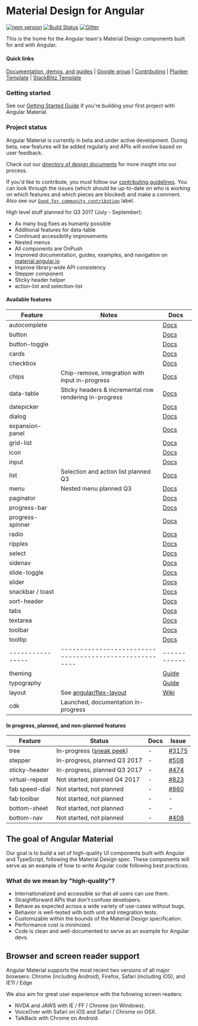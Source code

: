 # Material Design for Angular
[![npm version](https://badge.fury.io/js/%40angular%2Fmaterial.svg)](https://www.npmjs.com/package/%40angular%2Fmaterial)
[![Build Status](https://travis-ci.org/angular/material2.svg?branch=master)](https://travis-ci.org/angular/material2)
[![Gitter](https://badges.gitter.im/angular/material2.svg)](https://gitter.im/angular/material2?utm_source=badge&utm_medium=badge&utm_campaign=pr-badge)

This is the home for the Angular team's Material Design components built for and with Angular.

#### Quick links
[Documentation, demos, and guides][aio] |
[Google group](https://groups.google.com/forum/#!forum/angular-material2) |
[Contributing](https://github.com/angular/material2/blob/master/CONTRIBUTING.md) |
[Plunker Template](http://plnkr.co/edit/LSgU9X5sYVhx4bc3LBWm?p=preview) |
[StackBlitz Template](https://stackblitz.com/edit/angular-material2-issue?file=app%2Fapp.component.ts)

### Getting started

See our [Getting Started Guide][getting-started]
if you're building your first project with Angular Material.

### Project status
Angular Material is currently in beta and under active development.
During beta, new features will be added regularly and APIs will evolve based on user feedback.

Check out our [directory of design documents](https://github.com/angular/material2/wiki/Design-doc-directory)
for more insight into our process.

If you'd like to contribute, you must follow our [contributing guidelines](https://github.com/angular/material2/blob/master/CONTRIBUTING.md).
You can look through the issues (which should be up-to-date on who is working on which features
and which pieces are blocked) and make a comment.
Also see our [`Good for community contribution`](https://github.com/angular/material2/issues?q=is%3Aissue+is%3Aopen+label%3A%22good+for+community+contribution%22)
label.

High level stuff planned for Q3 2017 (July - September):
* As many bug fixes as humanly possible
* Additional features for data-table
* Continued accessibility improvements
* Nested menus
* All components are OnPush
* Improved documentation, guides, examples, and navigation on [material.angular.io][aio]
* Improve library-wide API consistency
* Stepper component
* Sticky header helper
* action-list and selection-list


#### Available features

| Feature          | Notes                                                  | Docs         |
|------------------|--------------------------------------------------------|--------------|
| autocomplete     |                                                        |   [Docs][24] |
| button           |                                                        |   [Docs][1]  |
| button-toggle    |                                                        |   [Docs][15] |
| cards            |                                                        |   [Docs][2]  |
| checkbox         |                                                        |   [Docs][3]  |
| chips            |        Chip-remove, integration with input in-progress |   [Docs][26] |
| data-table       | Sticky headers & incremental row rendering in-progress |   [Docs][28] |
| datepicker       |                                                        |   [Docs][25] |
| dialog           |                                                        |   [Docs][22] |
| expansion-panel  |                                                        |   [Docs][32] |
| grid-list        |                                                        |   [Docs][9]  |
| icon             |                                                        |   [Docs][10] |
| input            |                                                        |   [Docs][5]  |
| list             |                   Selection and action list planned Q3 |   [Docs][8]  |
| menu             |                                 Nested menu planned Q3 |   [Docs][17] |
| paginator        |                                                        |   [Docs][29] |
| progress-bar     |                                                        |   [Docs][12] |
| progress-spinner |                                                        |   [Docs][11] |
| radio            |                                                        |   [Docs][4]  |
| ripples          |                                                        |   [Docs][19] |
| select           |                                                        |   [Docs][23] |
| sidenav          |                                                        |   [Docs][6]  |
| slide-toggle     |                                                        |   [Docs][14] |
| slider           |                                                        |   [Docs][16] |
| snackbar / toast |                                                        |   [Docs][21] |
| sort-header      |                                                        |   [Docs][30] |
| tabs             |                                                        |   [Docs][13] |
| textarea         |                                                        |   [Docs][5]  |
| toolbar          |                                                        |   [Docs][7]  |
| tooltip          |                                                        |   [Docs][18] |
| ---------------- | ------------------------------------------------------ | ------------ |
| theming          |                                                        |  [Guide][20] |
| typography       |                                                        |  [Guide][27] |
| layout           |                      See [angular/flex-layout][lay_rp] |  [Wiki][0]   |
| cdk              |                    Launched, documentation in-progress |              |


#### In progress, planned, and non-planned features

| Feature          | Status                              | Docs         | Issue          |
|------------------|-------------------------------------|--------------|----------------|
| tree             |      In-progress ([sneak peek][31]) |           -  |  [#3175][3175] |
| stepper          |        In-progress, planned Q3 2017 |           -  |   [#508][0508] |
| sticky-header    |        In-progress, planned Q3 2017 |           -  |   [#474][0474] |
| virtual-repeat   |        Not started, planned Q4 2017 |           -  |   [#823][0823] |
| fab speed-dial   |            Not started, not planned |           -  |   [#860][0860] |
| fab toolbar      |            Not started, not planned |           -  |              - |
| bottom-sheet     |            Not started, not planned |           -  |              - |
| bottom-nav       |            Not started, not planned |           -  |   [#408][0408] |

 [0]: https://github.com/angular/flex-layout/wiki
 [1]: https://material.angular.io/components/component/button
 [2]: https://material.angular.io/components/component/card
 [3]: https://material.angular.io/components/component/checkbox
 [4]: https://material.angular.io/components/component/radio
 [5]: https://material.angular.io/components/component/input
 [6]: https://material.angular.io/components/component/sidenav
 [7]: https://material.angular.io/components/component/toolbar
 [8]: https://material.angular.io/components/component/list
 [9]: https://material.angular.io/components/component/grid-list
[10]: https://material.angular.io/components/component/icon
[11]: https://material.angular.io/components/component/progress-spinner
[12]: https://material.angular.io/components/component/progress-bar
[13]: https://material.angular.io/components/component/tabs
[14]: https://material.angular.io/components/component/slide-toggle
[15]: https://material.angular.io/components/component/button-toggle
[16]: https://material.angular.io/components/component/slider
[17]: https://material.angular.io/components/component/menu
[18]: https://material.angular.io/components/component/tooltip
[19]: https://github.com/angular/material2/blob/master/src/lib/core/ripple/README.md
[20]: https://material.angular.io/guide/theming
[21]: https://material.angular.io/components/component/snack-bar
[22]: https://material.angular.io/components/component/dialog
[23]: https://material.angular.io/components/component/select
[24]: https://material.angular.io/components/component/autocomplete
[25]: https://material.angular.io/components/component/datepicker
[26]: https://material.angular.io/components/component/chips
[27]: https://material.angular.io/guide/typography
[28]: https://material.angular.io/components/component/table
[29]: https://material.angular.io/components/component/paginator
[30]: https://material.angular.io/components/component/sort
[31]: https://tina-material-tree.firebaseapp.com/simple-tree
[32]: https://material.angular.io/components/expansion/overview

[0107]: https://github.com/angular/material2/issues/107
[0119]: https://github.com/angular/material2/issues/119
[0108]: https://github.com/angular/material2/issues/108
[0114]: https://github.com/angular/material2/issues/114
[0115]: https://github.com/angular/material2/issues/115
[0118]: https://github.com/angular/material2/issues/118
[0546]: https://github.com/angular/material2/issues/546
[0117]: https://github.com/angular/material2/issues/117
[0120]: https://github.com/angular/material2/issues/120
[0123]: https://github.com/angular/material2/issues/123
[0205]: https://github.com/angular/material2/issues/205
[0860]: https://github.com/angular/material2/issues/860
[0408]: https://github.com/angular/material2/issues/408
[0508]: https://github.com/angular/material2/issues/508
[0823]: https://github.com/angular/material2/issues/823
[0581]: https://github.com/angular/material2/issues/581
[3175]: https://github.com/angular/material2/issues/3175
[4191]: https://github.com/angular/material2/pull/4191
[0995]: https://github.com/angular/material2/pull/995
[0474]: https://github.com/angular/material2/pull/474

[aio]: https://material.angular.io
[getting-started]: https://github.com/angular/material2/blob/master/guides/getting-started.md
[lay_rp]:  https://github.com/angular/flex-layout
[theming]: https://github.com/angular/material2/blob/master/guides/theming.md


## The goal of Angular Material
Our goal is to build a set of high-quality UI components built with Angular and TypeScript,
following the Material Design spec. These
components will serve as an example of how to write Angular code following best practices.

### What do we mean by "high-quality"?
* Internationalized and accessible so that all users can use them.
* Straightforward APIs that don't confuse developers.
* Behave as expected across a wide variety of use-cases without bugs.
* Behavior is well-tested with both unit and integration tests.
* Customizable within the bounds of the Material Design specification.
* Performance cost is minimized.
* Code is clean and well-documented to serve as an example for Angular devs.

## Browser and screen reader support
Angular Material supports the most recent two versions of all major browsers:
Chrome (including Android), Firefox, Safari (including iOS), and IE11 / Edge

We also aim for great user experience with the following screen readers:
* NVDA and JAWS with IE / FF / Chrome (on Windows).
* VoiceOver with Safari on iOS and Safari / Chrome on OSX.
* TalkBack with Chrome on Android.
